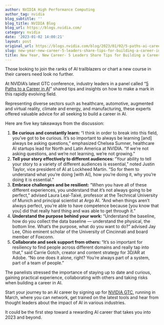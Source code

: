 ```yaml
---
author: NVIDIA High Performance Computing
author_tag: nvidia
blog_subtitle: ''
blog_title: NVIDIA Blog
blog_url: https://blogs.nvidia.com/
category: nvidia
date: '2023-01-02 14:00:21'
layout: post
original_url: https://blogs.nvidia.com/blog/2023/01/02/5-paths-ai-career/
slug: new-year-new-career-5-leaders-share-tips-for-building-a-career-in-ai
title: New Year, New Career- 5 Leaders Share Tips for Building a Career in AI
---
```


<div id="bsf_rt_marker"><p>Those looking to join the ranks of AI trailblazers or chart a new course in their careers need look no further.</p>

<p>At NVIDIA’s latest GTC conference, industry leaders in a panel called “<a href="https://www.nvidia.com/en-us/on-demand/session/gtcfall22-se41225/">5 Paths to a Career in AI</a>” shared tips and insights on how to make a mark in this rapidly evolving field.</p>

<p>Representing diverse sectors such as healthcare, automotive, augmented and virtual reality, climate and energy, and manufacturing, these experts offered valuable advice for all seeking to build a career in AI.</p>

<p>Here are five key takeaways from the discussion:</p>

<ol>
<li style="font-weight: 400;"><b>Be curious and constantly learn:</b> “I think in order to break into this field, you’ve got to be curious. It’s so important to always be learning [and] always be asking questions,” emphasized Chelsea Sumner, healthcare AI startups lead for North and Latin America at NVIDIA. “If we’re not asking questions, and we’re not learning, we’re not growing.”</li>
<li style="font-weight: 400;"><b>Tell your story effectively to different audiences: </b>“Your ability to tell your story to a variety of different audiences is essential,” noted Justin Taylor, vice president of AI at Lockheed Martin. “So for them to understand what you’re doing [with AI], how you’re doing it, why you’re doing it is essential.”</li>
<li style="font-weight: 400;"><b>Embrace challenges and be resilient:</b> “When you have all of these different experiences, you understand that it’s not always going to be perfect,” advised Laura Leal-Taixé, professor at the Technical University of Munich and principal scientist at Argo AI. “And when things aren’t always perfect, you’re able to have competence because [you know that you] did that really hard thing and was able to get through it.”</li>
<li style="font-weight: 400;"><b>Understand the purpose behind your work: </b>“Understand the baseline, how do you collect the data baseline — understand the physical, the bottom line. What’s the purpose, what do you want to do?” advised Jay Lee, Ohio eminent scholar of the University of Cincinnati and board member of Foxconn.</li>
<li style="font-weight: 400;"><b>Collaborate and seek support from others: </b>“It’s so important for resiliency to find people across different domains and really tap into that,” said Carrie Gotch, creator and content strategy for 3D/AR at Adobe. “No one does it alone, right? You’re always part of a system, part of a team of people.”</li>
</ol>
<p>The panelists stressed the importance of staying up to date and curious, gaining practical experience, collaborating with others and taking risks when building a career in AI.</p>

<p>Start your journey to an AI career by signing up for <a href="https://www.nvidia.com/gtc/">NVIDIA GTC</a>, running in March, where you can network, get trained on the latest tools and hear from thought leaders about the impact of AI in various industries.</p>

<p>It could be the first step toward a rewarding AI career that takes you into 2023 and beyond.</p>

</div>